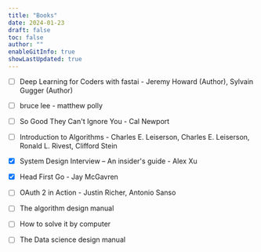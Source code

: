 ```yaml
---
title: "Books"
date: 2024-01-23
draft: false
toc: false
author: ""
enableGitInfo: true
showLastUpdated: true
---
```


- [ ] Deep Learning for Coders with fastai - Jeremy Howard (Author), Sylvain Gugger (Author)
- [ ] bruce lee - matthew polly
- [ ] So Good They Can't Ignore You - Cal Newport
- [ ] Introduction to Algorithms - Charles E. Leiserson, Charles E. Leiserson, Ronald L. Rivest, Clifford Stein
- [x] System Design Interview – An insider's guide - Alex Xu
- [x] Head First Go - Jay McGavren
- [ ] OAuth 2 in Action - Justin Richer, Antonio Sanso

- [ ] The algorithm design manual
- [ ] How to solve it by computer
- [ ] The Data science design manual
